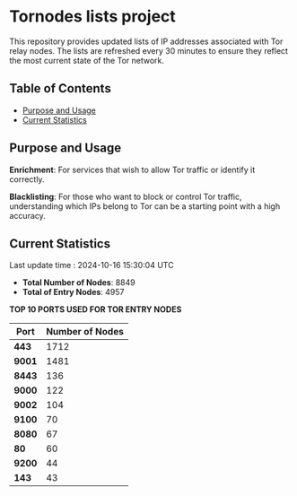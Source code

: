 # Tornodes lists project

This repository provides updated lists of IP addresses associated with Tor relay nodes. The lists are refreshed every 30 minutes to ensure they reflect the most current state of the Tor network.

## Table of Contents

- [Purpose and Usage](#purpose-and-usage)
- [Current Statistics](#current-statistics)


## Purpose and Usage

**Enrichment**: For services that wish to allow Tor traffic or identify it correctly.

**Blacklisting**: For those who want to block or control Tor traffic, understanding which IPs belong to Tor can be a starting point with a high accuracy.

## Current Statistics

Last update time : 2024-10-16 15:30:04 UTC

- **Total Number of Nodes**: 8849
- **Total of Entry Nodes**: 4957

**TOP 10 PORTS USED FOR TOR ENTRY NODES**

| **Port** | **Number of Nodes** |
|------|-----------------|
| **443**   | 1712  |
| **9001**   | 1481  |
| **8443**   | 136  |
| **9000**   | 122  |
| **9002**   | 104  |
| **9100**   | 70  |
| **8080**   | 67  |
| **80**   | 60  |
| **9200**   | 44  |
| **143**   | 43  |

